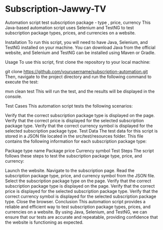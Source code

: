 # Subscription-Jawwy-TV
Automation script test subscription package - type , price, currency
This Java-based automation script uses Selenium and TestNG to test subscription package types, prices, and currencies on a website.

Installation
To run this script, you will need to have Java, Selenium, and TestNG installed on your machine. You can download Java from the official website, and Selenium and TestNG can be installed using Maven or Gradle.

Usage
To use this script, first clone the repository to your local machine:

git clone https://github.com/yourusername/subscription-automation.git
Then, navigate to the project directory and run the following command to execute the test:

mvn clean test
This will run the test, and the results will be displayed in the console.

Test Cases
This automation script tests the following scenarios:

Verify that the correct subscription package type is displayed on the page.
Verify that the correct price is displayed for the selected subscription package type.
Verify that the correct currency symbol is displayed for the selected subscription package type.
Test Data
The test data for this script is stored in a JSON file located in the src/test/resources folder. This file contains the following information for each subscription package type:

Package type name
Package price
Currency symbol
Test Steps
The script follows these steps to test the subscription package type, price, and currency:

Launch the website.
Navigate to the subscription page.
Read the subscription package type, price, and currency symbol from the JSON file.
Select the subscription package type on the page.
Verify that the correct subscription package type is displayed on the page.
Verify that the correct price is displayed for the selected subscription package type.
Verify that the correct currency symbol is displayed for the selected subscription package type.
Close the browser.
Conclusion
This automation script provides a reliable and efficient way to test subscription package types, prices, and currencies on a website. By using Java, Selenium, and TestNG, we can ensure that our tests are accurate and repeatable, providing confidence that the website is functioning as expected.

